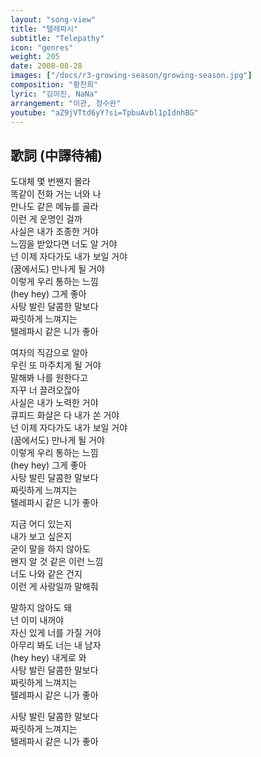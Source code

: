 ```yaml
---
layout: "song-view"
title: "텔레파시"
subtitle: "Telepathy"
icon: "genres"
weight: 205
date: 2008-08-28
images: ["/docs/r3-growing-season/growing-season.jpg"]
composition: "황찬희"
lyric: "김이진, NaNa"
arrangement: "이관, 정수완"
youtube: "aZ9jVTtd6yY?si=TpbuAvbl1pIdnhBG"
---
```


## 歌詞 (中譯待補)

도대체 몇 번짼지 몰라  
똑같이 전화 거는 너와 나  
만나도 같은 메뉴를 골라  
이런 게 운명인 걸까  
사실은 내가 조종한 거야  
느낌을 받았다면 너도 알 거야  
넌 이제 자다가도 내가 보일 거야  
(꿈에서도) 만나게 될 거야  
이렇게 우리 통하는 느낌  
(hey hey) 그게 좋아  
사탕 발린 달콤한 말보다  
짜릿하게 느껴지는  
텔레파시 같은 니가 좋아  

여자의 직감으로 알아  
우린 또 마주치게 될 거야  
말해봐 나를 원한다고  
자꾸 너 끌려오잖아  
사실은 내가 노력한 거야  
큐피드 화살은 다 내가 쏜 거야  
넌 이제 자다가도 내가 보일 거야  
(꿈에서도) 만나게 될 거야  
이렇게 우리 통하는 느낌  
(hey hey) 그게 좋아  
사탕 발린 달콤한 말보다  
짜릿하게 느껴지는  
텔레파시 같은 니가 좋아  

지금 어디 있는지  
내가 보고 싶은지  
굳이 말을 하지 않아도  
왠지 알 것 같은 이런 느낌  
너도 나와 같은 건지  
이런 게 사랑일까 말해줘  

말하지 않아도 돼  
넌 이미 내꺼야  
자신 있게 너를 가질 거야  
아무리 봐도 너는 내 남자  
(hey hey) 내게로 와  
사탕 발린 달콤한 말보다  
짜릿하게 느껴지는  
텔레파시 같은 니가 좋아  

사탕 발린 달콤한 말보다  
짜릿하게 느껴지는  
텔레파시 같은 니가 좋아  
